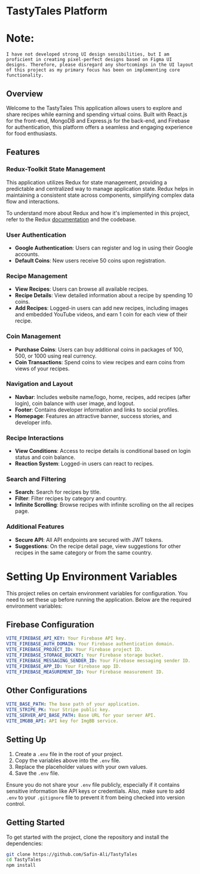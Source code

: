 # TastyTales Platform

# **Note:**
`I have not developed strong UI design sensibilities, but I am proficient in creating pixel-perfect designs based on Figma UI designs. Therefore, please disregard any shortcomings in the UI layout of this project as my primary focus has been on implementing core functionality.`

## Overview

Welcome to the TastyTales This application allows users to explore and share recipes while earning and spending virtual coins. Built with React.js for the front-end, MongoDB and Express.js for the back-end, and Firebase for authentication, this platform offers a seamless and engaging experience for food enthusiasts.

## Features

### Redux-Toolkit State Management
This application utilizes Redux for state management, providing a predictable and centralized way to manage application state. Redux helps in maintaining a consistent state across components, simplifying complex data flow and interactions.

To understand more about Redux and how it's implemented in this project, refer to the Redux [documentation](https://redux-toolkit.js.org/) and the codebase.

### User Authentication
- **Google Authentication**: Users can register and log in using their Google accounts.
- **Default Coins**: New users receive 50 coins upon registration.

### Recipe Management
- **View Recipes**: Users can browse all available recipes.
- **Recipe Details**: View detailed information about a recipe by spending 10 coins.
- **Add Recipes**: Logged-in users can add new recipes, including images and embedded YouTube videos, and earn 1 coin for each view of their recipe.

### Coin Management
- **Purchase Coins**: Users can buy additional coins in packages of 100, 500, or 1000 using real currency.
- **Coin Transactions**: Spend coins to view recipes and earn coins from views of your recipes.

### Navigation and Layout
- **Navbar**: Includes website name/logo, home, recipes, add recipes (after login), coin balance with user image, and logout.
- **Footer**: Contains developer information and links to social profiles.
- **Homepage**: Features an attractive banner, success stories, and developer info.

### Recipe Interactions
- **View Conditions**: Access to recipe details is conditional based on login status and coin balance.
- **Reaction System**: Logged-in users can react to recipes.

### Search and Filtering
- **Search**: Search for recipes by title.
- **Filter**: Filter recipes by category and country.
- **Infinite Scrolling**: Browse recipes with infinite scrolling on the all recipes page.

### Additional Features
- **Secure API**: All API endpoints are secured with JWT tokens.
- **Suggestions**: On the recipe detail page, view suggestions for other recipes in the same category or from the same country.

# Setting Up Environment Variables

This project relies on certain environment variables for configuration. You need to set these up before running the application. Below are the required environment variables:

## Firebase Configuration
```yaml
VITE_FIREBASE_API_KEY: Your Firebase API key.
VITE_FIREBASE_AUTH_DOMAIN: Your Firebase authentication domain.
VITE_FIREBASE_PROJECT_ID: Your Firebase project ID.
VITE_FIREBASE_STORAGE_BUCKET: Your Firebase storage bucket.
VITE_FIREBASE_MESSAGING_SENDER_ID: Your Firebase messaging sender ID.
VITE_FIREBASE_APP_ID: Your Firebase app ID.
VITE_FIREBASE_MEASUREMENT_ID: Your Firebase measurement ID.
```

## Other Configurations
```yaml
VITE_BASE_PATH: The base path of your application.
VITE_STRIPE_PK: Your Stripe public key.
VITE_SERVER_API_BASE_PATH: Base URL for your server API.
VITE_IMGBB_API: API key for ImgBB service.
```

## Setting Up

1. Create a `.env` file in the root of your project.
2. Copy the variables above into the `.env` file.
3. Replace the placeholder values with your own values.
4. Save the `.env` file.

Ensure you do not share your `.env` file publicly, especially if it contains sensitive information like API keys or credentials. Also, make sure to add `.env` to your `.gitignore` file to prevent it from being checked into version control.

## Getting Started

To get started with the project, clone the repository and install the dependencies:

```sh
git clone https://github.com/Safin-Ali/TastyTales
cd TastyTales
npm install
